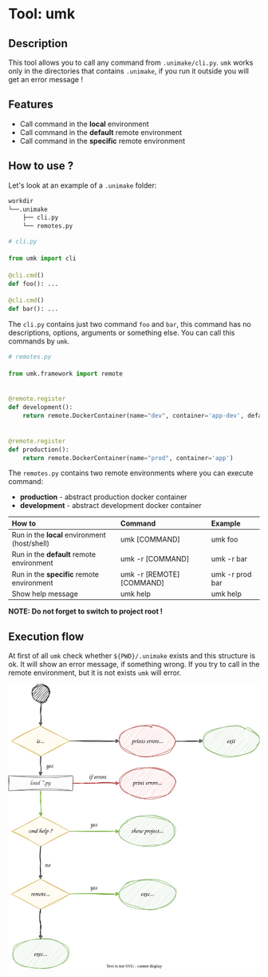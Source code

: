 # Tool: umk

## Description
This tool allows you to call any command from `.unimake/cli.py`. `umk` works only in the directories that contains 
`.unimake`, if you run it outside you will get an error message !

## Features
- Call command in the **local** environment
- Call command in the **default** remote environment
- Call command in the **specific** remote environment

## How to use ?
Let's look at an example of a `.unimake` folder:
```sh
workdir
└──.unimake
    ├── cli.py
    └── remotes.py
```

```python
# cli.py 

from umk import cli

@cli.cmd()
def foo(): ...

@cli.cmd()
def bar(): ...
```
The `cli.py` contains just two command `foo` and `bar`, this command has no descriptions, options, arguments or 
something else. You can call this commands by `umk`.

```python
# remotes.py 

from umk.framework import remote


@remote.register
def development():
    return remote.DockerContainer(name="dev", container='app-dev', default=True)


@remote.register
def production():
    return remote.DockerContainer(name="prod", container='app')
```
The `remotes.py` contains two remote environments where you can execute command:
- **production** - abstract production docker container
- **development** - abstract development docker container

| How to                                               | Command                   | Example         |
|:-----------------------------------------------------|:--------------------------|:----------------|
| Run in the **local** environment (host/shell)        | umk [COMMAND]             | umk foo         |
| Run in the **default** remote environment            | umk -r [COMMAND]          | umk -r bar      |
| Run in the **specific** remote environment           | umk -r [REMOTE] [COMMAND] | umk -r prod bar |
| Show help message                                    | umk help                  | umk help        |

**NOTE: Do not forget to switch to project root !**  

## Execution flow
At first of all `umk` check whether `${PWD}/.unimake` exists and this structure is ok. It will show an error message,
if something wrong. If you try to call in the remote environment, but it is not exists `umk` will error.

![umk-exec-flow.svg](diagrams/umk-exec-flow.svg)

